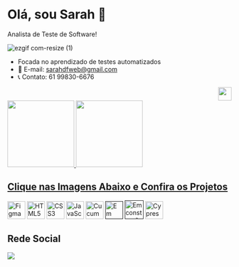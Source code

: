 # Olá, sou Sarah 👋
Analista de Teste de Software! <br>

  ![ezgif com-resize (1)](https://github.com/sarahdfweb/sarahdfweb/assets/87348787/eaa8cc99-4e2a-413a-8885-a7cba1b39857)

-  Focada no aprendizado de testes automatizados
- 📧 E-mail: sarahdfweb@gmail.com
- 📞 Contato: 61 99830-6676
 <div align="right">
  <img src="https://projectpokemon.org/images/normal-sprite/vivillon-meadow.gif" width="30" height="30">
</div>
<div>
  <a href="https://github.com/sarahdfweb">
  <img height="150em"src="https://github-readme-stats.vercel.app/api?username=sarahdfweb&show_icons=true&theme=radical&include_all_commits=true&count_private=true"/>
  <img height="150em" src="https://github-readme-stats.vercel.app/api/top-langs/?username=sarahdfweb&layout=compact&langs_count=16&theme=radical"/>  
</div> 

    
<div>
  <h2>Clique nas Imagens Abaixo e Confira os Projetos </h2>
 <a href="https://www.figma.com/proto/q3rGN2U7WEVFT5cdE8vD4N/Untitled?page-id=0%3A1&type=design&node-id=1-4&viewport=680%2C485%2C0.25&t=oyOS89Fd8YNWBc79-1&scaling=scale-down&mode=design"><img width="40px"src="https://cdn.jsdelivr.net/gh/devicons/devicon/icons/figma/figma-original.svg" title = "Figma" target="_blank"></a>
  <a href="https://sarahdfweb.github.io/books/"><img width="40px" src="https://cdn.jsdelivr.net/gh/devicons/devicon/icons/html5/html5-original-wordmark.svg" title = "HTML5"></a>
    <a href="https://sarahdfweb.github.io/cartao-pokemon"><img width="40px" src="https://cdn.jsdelivr.net/gh/devicons/devicon/icons/css3/css3-original-wordmark.svg" title = "CSS3"></a>
   <a href="https://sarahdfweb.github.io/xmen/"><img width="40px" src="https://cdn.jsdelivr.net/gh/devicons/devicon/icons/javascript/javascript-original.svg" title = "JavaScript"></a>
   <a href="https://github.com/sarahdfweb/especializacao_testes_software/tree/main/Gherkin"><img width="40px" src="https://cucumber.io/cucumber/media/images/logos/icons/cucumber-open-icon.svg" title = "Cucumber"></a>
   <a href=""><img width="40px" src="https://www.svgrepo.com/show/354202/postman-icon.svg" title = "Em construção"></a>
   <a href=""><img width="42px" src="https://github.com/sarahdfweb/sarahdfweb/assets/87348787/966eb61c-ba44-4456-8f70-1252d7a36564" title = "Em construção"></a>
  <a href="https://github.com/sarahdfweb/teste-cypress-ui"><img width="40px" src="https://github.com/sarahdfweb/Teste-Api-Cypress" title = "Cypress"></a>

  </div>
  
 ## Rede Social
  <div>
  <a href="https://www.linkedin.com/in/sarahdfweb/" target="_blank"><img src="https://img.shields.io/badge/-LinkedIn-%230077B5?style=for-the-badge&logo=linkedin&logoColor=white" target="_blank"></a>
    
  </div>

<div>
 

</div>
